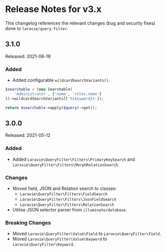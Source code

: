 # Release Notes for v3.x

This changelog references the relevant changes (bug and security fixes) done to `laravie/query-filter`.

## 3.1.0

Released: 2021-06-18

### Added

* Added configurable `wildcardSearchVariants()`.

```php
$searchable = (new Searchable(
    'Administrator', ['name', 'roles.name']
))->wildcardSearchVariants(['%{keyword}%']); 

return $searchable->apply($query)->get(); 
```

## 3.0.0

Released: 2021-05-12

### Added

* Added `Laravie\QueryFilter\Filters\PrimaryKeySearch` and `Laravie\QueryFilter\Filters\MorphRelationSearch`.

### Changes

* Moved field, JSON and Relation search to classes:
    - `Laravie\QueryFilter\Filters\FieldSearch`
    - `Laravie\QueryFilter\Filters\JsonFieldSearch`
    - `Laravie\QueryFilter\Filters\RelationSearch`
* Utilise JSON selector parser from `illuminate/database`.

### Breaking Changes

* Moved `Laravie\QueryFilter\Value\Field` to `Laravie\QueryFilter\Field`.
* Moved `Laravie\QueryFilter\Value\Keyword` to `Laravie\QueryFilter\Keyword`.
